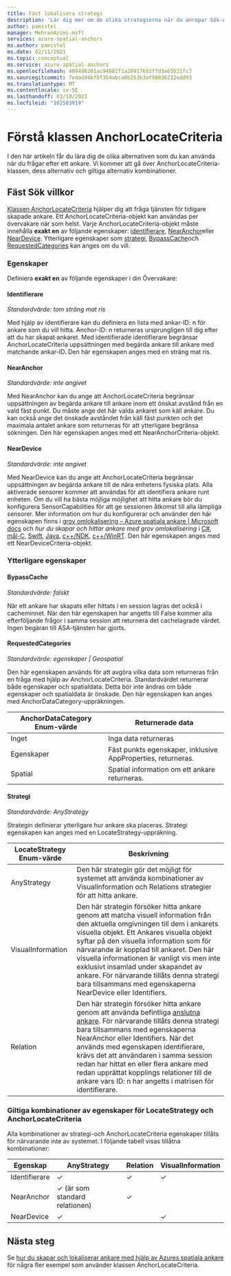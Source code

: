 ```yaml
---
title: Fäst lokalisera strategi
description: 'Lär dig mer om de olika strategierna när du anropar Sök-API: et'
author: pamistel
manager: MehranAzimi-msft
services: azure-spatial-anchors
ms.author: pamistel
ms.date: 02/11/2021
ms.topic: conceptual
ms.service: azure-spatial-anchors
ms.openlocfilehash: 409498201ac94882f1a28917693ffd3a65631fc7
ms.sourcegitcommit: 7edadd4bf8f354abca0b253b3af98836212edd93
ms.translationtype: MT
ms.contentlocale: sv-SE
ms.lasthandoff: 03/10/2021
ms.locfileid: "102583919"
---
```

# <a name="understanding-the-anchorlocatecriteria-class"></a>Förstå klassen AnchorLocateCriteria
I den här artikeln får du lära dig de olika alternativen som du kan använda när du frågar efter ett ankare. Vi kommer att gå över AnchorLocateCriteria-klassen, dess alternativ och giltiga alternativ kombinationer.

## <a name="anchor-locate-criteria"></a>Fäst Sök villkor
[Klassen AnchorLocateCriteria](https://docs.microsoft.com/dotnet/api/microsoft.azure.spatialanchors.anchorlocatecriteria?view=spatialanchors-dotnet) hjälper dig att fråga tjänsten för tidigare skapade ankare. Ett AnchorLocateCriteria-objekt kan användas per övervakare när som helst. Varje AnchorLocateCriteria-objekt måste innehålla **exakt en** av följande egenskaper: [identifierare](#identifiers), [NearAnchor](#nearanchor)eller [NearDevice](#neardevice). Ytterligare egenskaper som [strategi](#strategy), [BypassCache](#bypasscache)och [RequestedCategories](#requestedcategories) kan anges om du vill. 

### <a name="properties"></a>Egenskaper
Definiera **exakt en** av följande egenskaper i din Övervakare:
#### <a name="identifiers"></a>Identifierare
*Standardvärde: tom sträng mat ris*

Med hjälp av identifierare kan du definiera en lista med ankar-ID: n för ankare som du vill hitta. Anchor-ID: n returneras ursprungligen till dig efter att du har skapat ankaret. Med identifierade identifierare begränsar AnchorLocateCriteria uppsättningen med begärda ankare till ankare med matchande ankar-ID. Den här egenskapen anges med en sträng mat ris. 

#### <a name="nearanchor"></a>NearAnchor
*Standardvärde: inte angivet*

Med NearAnchor kan du ange att AnchorLocateCriteria begränsar uppsättningen av begärda ankare till ankare inom ett önskat avstånd från en vald fäst punkt. Du måste ange det här valda ankaret som käll ankare. Du kan också ange det önskade avståndet från käll fäst punkten och det maximala antalet ankare som returneras för att ytterligare begränsa sökningen.
Den här egenskapen anges med ett NearAnchorCriteria-objekt.

#### <a name="neardevice"></a>NearDevice
*Standardvärde: inte angivet*

Med NearDevice kan du ange att AnchorLocateCriteria begränsar uppsättningen av begärda ankare till de nära enhetens fysiska plats. Alla aktiverade sensorer kommer att användas för att identifiera ankare runt enheten. Om du vill ha bästa möjliga möjlighet att hitta ankare bör du konfigurera SensorCapabilities för att ge sessionen åtkomst till alla lämpliga sensorer. Mer information om hur du konfigurerar och använder den här egenskapen finns i [grov omlokalisering – Azure spatiala ankare | Microsoft docs](https://docs.microsoft.com/azure/spatial-anchors/concepts/coarse-reloc) och *hur du skapar och hittar ankare med grov omlokalisering* i [C#](https://docs.microsoft.com/azure/spatial-anchors/how-tos/set-up-coarse-reloc-unity), [mål-C](https://docs.microsoft.com/azure/spatial-anchors/how-tos/set-up-coarse-reloc-unity), [Swift](https://docs.microsoft.com/azure/spatial-anchors/how-tos/set-up-coarse-reloc-swift), [Java](https://docs.microsoft.com/azure/spatial-anchors/how-tos/set-up-coarse-reloc-java), [c++/NDK](https://docs.microsoft.com/azure/spatial-anchors/how-tos/set-up-coarse-reloc-cpp-ndk), [c++/WinRT](https://docs.microsoft.com/azure/spatial-anchors/how-tos/set-up-coarse-reloc-cpp-winrt).
Den här egenskapen anges med ett NearDeviceCriteria-objekt.

### <a name="additional-properties"></a>Ytterligare egenskaper
#### <a name="bypasscache"></a>BypassCache
*Standardvärde: falskt*

När ett ankare har skapats eller hittats i en session lagras det också i cacheminnet.  När den här egenskapen har angetts till False kommer alla efterföljande frågor i samma session att returnera det cachelagrade värdet. Ingen begäran till ASA-tjänsten har gjorts.

#### <a name="requestedcategories"></a>RequestedCategories
*Standardvärde: egenskaper | Geospatial*

Den här egenskapen används för att avgöra vilka data som returneras från en fråga med hjälp av AnchorLocateCriteria. Standardvärdet returnerar både egenskaper och spatialdata. Detta bör inte ändras om både egenskaper och spatialdata är önskade. Den här egenskapen kan anges med AnchorDataCategory-uppräkningen.

AnchorDataCategory Enum-värde | Returnerade data
-----|------------
Inget | Inga data returneras
Egenskaper| Fäst punkts egenskaper, inklusive AppProperties, returneras.
Spatial| Spatial information om ett ankare returneras.

#### <a name="strategy"></a>Strategi
*Standardvärde: AnyStrategy*

Strategin definierar ytterligare hur ankare ska placeras. Strategi egenskapen kan anges med en LocateStrategy-uppräkning.

LocateStrategy Enum-värde | Beskrivning
---------------|------------
AnyStrategy | Den här strategin gör det möjligt för systemet att använda kombinationer av VisualInformation och Relations strategier för att hitta ankare. 
VisualInformation|Den här strategin försöker hitta ankare genom att matcha visuell information från den aktuella omgivningen till dem i ankarets visuella objekt. Ett Ankares visuella objekt syftar på den visuella information som för närvarande är kopplad till ankaret. Den här visuella informationen är vanligt vis men inte exklusivt insamlad under skapandet av ankare. För närvarande tillåts denna strategi bara tillsammans med egenskaperna NearDevice eller Identifiers.
Relation|Den här strategin försöker hitta ankare genom att använda befintliga [anslutna ankare](https://docs.microsoft.com/azure/spatial-anchors/concepts/anchor-relationships-way-finding#connect-anchors). För närvarande tillåts denna strategi bara tillsammans med egenskaperna NearAnchor eller Identifiers. När det används med egenskapen identifierare, krävs det att användaren i samma session redan har hittat en eller flera ankare med redan upprättat kopplings relationer till de ankare vars ID: n har angetts i matrisen för identifierare. 


### <a name="valid-combinations-of-locatestrategy-and-anchorlocatecriteria-properties"></a>Giltiga kombinationer av egenskaper för LocateStrategy och AnchorLocateCriteria 

Alla kombinationer av strategi-och AnchorLocateCriteria egenskaper tillåts för närvarande inte av systemet. I följande tabell visas tillåtna kombinationer:



Egenskap | AnyStrategy | Relation | VisualInformation
-------- | ------------|--------------|-------------------
Identifierare | &check;    | &check;     | &check;
NearAnchor  | &check;   (är som standard relationen) | &check;    | 
NearDevice  | &check;    |   | &check;




## <a name="next-steps"></a>Nästa steg

Se [hur du skapar och lokaliserar ankare med hjälp av Azures spatiala ankare](https://docs.microsoft.com/azure/spatial-anchors/create-locate-anchors-overview) för några fler exempel som använder klassen AnchorLocateCriteria.